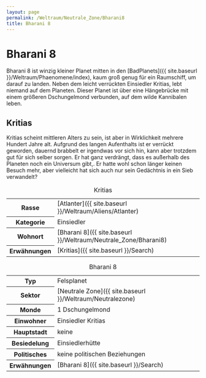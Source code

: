 ```yaml
---
layout: page
permalink: /Weltraum/Neutrale_Zone/Bharani8
title: Bharani 8
---
```



# Bharani 8


Bharani 8 ist winzig kleiner Planet mitten in den [BadPlanets]({{ site.baseurl }}/Weltraum/Phaenomene/index), kaum groß genug für ein Raumschiff, um darauf zu landen. Neben dem leicht verrückten Einsiedler Kritias, lebt niemand auf dem Planeten. Dieser Planet ist über eine Hängebrücke mit einem größeren Dschungelmond verbunden, auf dem wilde Kannibalen leben.

## Kritias

Kritias scheint mittleren Alters zu sein, ist aber in Wirklichkeit mehrere Hundert Jahre alt. Aufgrund des langen Aufenthalts ist er verrückt geworden, dauernd brabbelt er irgendwas vor sich hin, kann aber trotzdem gut für sich selber sorgen. Er hat ganz verdrängt, dass es außerhalb des Planeten noch ein Universum gibt,. Er hatte wohl schon länger keinen Besuch mehr, aber vielleicht hat sich auch nur sein Gedächtnis in ein Sieb verwandelt?

<table data-type="slc">
<caption>Kritias</caption>
<tbody>
<tr><th>Rasse</th><td>[Atlanter]({{ site.baseurl }}/Weltraum/Aliens/Atlanter)</td></tr>
<tr><th>Kategorie</th><td>Einsiedler</td></tr>
<tr><th>Wohnort</th><td>[Bharani 8]({{ site.baseurl }}/Weltraum/Neutrale_Zone/Bharani8)</td></tr>
<tr><th>Erwähnungen</th><td>[Kritias]({{ site.baseurl }}/Search)</td></tr>
</tbody>
</table>

<aside>
<table data-type="planet">
<caption>Bharani 8</caption>
<tbody>
<tr><th>Typ</th><td>Felsplanet</td></tr>
<tr><th>Sektor</th><td>[Neutrale Zone]({{ site.baseurl }}/Weltraum/Neutralezone)</td></tr>
<tr><th>Monde</th><td>1 Dschungelmond</td></tr>
<tr><th>Einwohner</th><td>Einsiedler Kritias</td></tr>
<tr><th>Hauptstadt</th><td>keine</td></tr>
<tr><th>Besiedelung</th><td>Einsiedlerhütte</td></tr>
<tr><th>Politisches</th><td>keine politischen Beziehungen</td></tr>
<tr><th>Erwähnungen</th><td>[Bharani 8]({{ site.baseurl }}/Search)</td></tr>
</tbody>
</table>

</aside>

